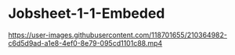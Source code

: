 # Jobsheet-1-1-Embeded

https://user-images.githubusercontent.com/118701655/210364982-c6d5d9ad-a1e8-4ef0-8e79-095cd1101c88.mp4

